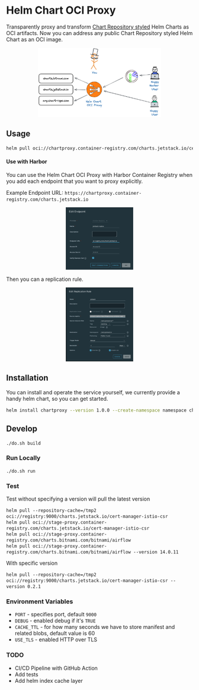 

# Helm Chart OCI Proxy

Transparently proxy and transform [Chart Repository styled](https://helm.sh/docs/topics/chart_repository/) Helm Charts as OCI artifacts. Now you can address any public Chart Repository styled Helm Chart as an OCI image.

<p align="center"><img src="docs/diagram.png" alt="Diagram showing the workflow of the Helm Chart OCI Proxy" width=66%></p>


## Usage

```bash  
helm pull oci://chartproxy.container-registry.com/charts.jetstack.io/cert-manager --version 1.11.2
```  
  
#### Use with Harbor

You can use the Helm Chart OCI Proxy with Harbor Container Registry when you add each endpoint that you want to proxy explicitly.

Example Endpoint URL: `https://chartproxy.container-registry.com/charts.jetstack.io`

<p align="center"><img src="docs/harbor_registry_endpoint.png" alt="Screenshot of adding Helm Chart OCI Proxy to Harbor" width=36%></p>

Then you can a replication rule.

<p align="center"><img src="docs/harbor_replication_rule.png" alt="Screenshot on how to create a replication rule for Helm Chart OCI Proxy to Harbor" width=36%></p>

  
## Installation  
  
You can install and operate the service yourself, we currently provide a handy helm chart, so you can get started.

```bash
helm install chartproxy --version 1.0.0 --create-namespace namespace chartproxy oci://8gears.container-registry.com/library/helm-charts-oci-proxy 

```
  

  
## Develop  
  
```shell  
./do.sh build
```  

### Run Locally  
```shell  
./do.sh run
```  
  
### Test  
  
Test without specifying a version will pull the latest version
  
```shell  
helm pull --repository-cache=/tmp2 oci://registry:9000/charts.jetstack.io/cert-manager-istio-csr  
helm pull oci://stage-proxy.container-registry.com/charts.jetstack.io/cert-manager-istio-csr  
helm pull oci://stage-proxy.container-registry.com/charts.bitnami.com/bitnami/airflow  
helm pull oci://stage-proxy.container-registry.com/charts.bitnami.com/bitnami/airflow --version 14.0.11  
```  

With specific version

```shell  
helm pull --repository-cache=/tmp2 oci://registry:9000/charts.jetstack.io/cert-manager-istio-csr --version 0.2.1
```  
  
### Environment Variables  
  
* `PORT` - specifies port, default `9000`  
* `DEBUG` - enabled debug if it's `TRUE`  
* `CACHE_TTL` - for how many seconds we have to store manifest and related blobs, default value is 60  
* `USE_TLS` - enabled HTTP over TLS  
  
  
### TODO  
  
* CI/CD Pipeline with GitHub Action  
* Add tests  
* Add helm index cache layer
